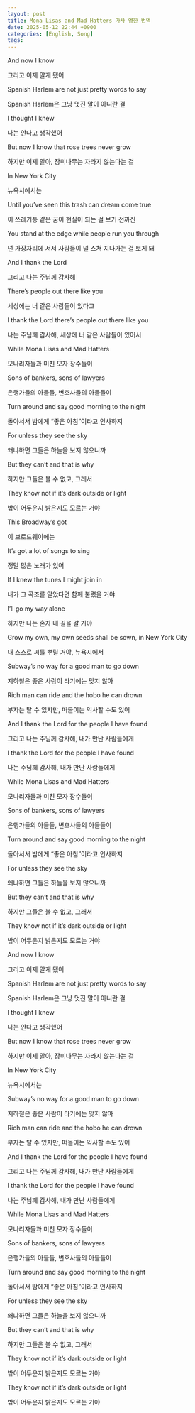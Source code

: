 ```yaml
---
layout: post
title: Mona Lisas and Mad Hatters 가사 영한 번역
date: 2025-05-12 22:44 +0900
categories: [English, Song]
tags:
---
```


And now I know

그리고 이제 알게 됐어

  

Spanish Harlem are not just pretty words to say

Spanish Harlem은 그냥 멋진 말이 아니란 걸

  

I thought I knew

나는 안다고 생각했어

  

But now I know that rose trees never grow

하지만 이제 알아, 장미나무는 자라지 않는다는 걸

  

In New York City

뉴욕시에서는

  

Until you’ve seen this trash can dream come true

이 쓰레기통 같은 꿈이 현실이 되는 걸 보기 전까진

  

You stand at the edge while people run you through

넌 가장자리에 서서 사람들이 널 스쳐 지나가는 걸 보게 돼

  

And I thank the Lord

그리고 나는 주님께 감사해

  

There’s people out there like you

세상에는 너 같은 사람들이 있다고

  

I thank the Lord there’s people out there like you

나는 주님께 감사해, 세상에 너 같은 사람들이 있어서

  

While Mona Lisas and Mad Hatters

모나리자들과 미친 모자 장수들이

  

Sons of bankers, sons of lawyers

은행가들의 아들들, 변호사들의 아들들이

  

Turn around and say good morning to the night

돌아서서 밤에게 “좋은 아침”이라고 인사하지

  

For unless they see the sky

왜냐하면 그들은 하늘을 보지 않으니까

  

But they can’t and that is why

하지만 그들은 볼 수 없고, 그래서

  

They know not if it’s dark outside or light

밖이 어두운지 밝은지도 모르는 거야

  

This Broadway’s got

이 브로드웨이에는

  

It’s got a lot of songs to sing

정말 많은 노래가 있어

  

If I knew the tunes I might join in

내가 그 곡조를 알았다면 함께 불렀을 거야

  

I’ll go my way alone

하지만 나는 혼자 내 길을 갈 거야

  

Grow my own, my own seeds shall be sown, in New York City

내 스스로 씨를 뿌릴 거야, 뉴욕시에서

  

Subway’s no way for a good man to go down

지하철은 좋은 사람이 타기에는 맞지 않아

  

Rich man can ride and the hobo he can drown

부자는 탈 수 있지만, 떠돌이는 익사할 수도 있어

  

And I thank the Lord for the people I have found

그리고 나는 주님께 감사해, 내가 만난 사람들에게

  

I thank the Lord for the people I have found

나는 주님께 감사해, 내가 만난 사람들에게

  

While Mona Lisas and Mad Hatters

모나리자들과 미친 모자 장수들이

  

Sons of bankers, sons of lawyers

은행가들의 아들들, 변호사들의 아들들이

  

Turn around and say good morning to the night

돌아서서 밤에게 “좋은 아침”이라고 인사하지

  

For unless they see the sky

왜냐하면 그들은 하늘을 보지 않으니까

  

But they can’t and that is why

하지만 그들은 볼 수 없고, 그래서

  

They know not if it’s dark outside or light

밖이 어두운지 밝은지도 모르는 거야

  

And now I know

그리고 이제 알게 됐어

  

Spanish Harlem are not just pretty words to say

Spanish Harlem은 그냥 멋진 말이 아니란 걸

  

I thought I knew

나는 안다고 생각했어

  

But now I know that rose trees never grow

하지만 이제 알아, 장미나무는 자라지 않는다는 걸

  

In New York City

뉴욕시에서는

  

Subway’s no way for a good man to go down

지하철은 좋은 사람이 타기에는 맞지 않아

  

Rich man can ride and the hobo he can drown

부자는 탈 수 있지만, 떠돌이는 익사할 수도 있어

  

And I thank the Lord for the people I have found

그리고 나는 주님께 감사해, 내가 만난 사람들에게

  

I thank the Lord for the people I have found

나는 주님께 감사해, 내가 만난 사람들에게

  

While Mona Lisas and Mad Hatters

모나리자들과 미친 모자 장수들이

  

Sons of bankers, sons of lawyers

은행가들의 아들들, 변호사들의 아들들이

  

Turn around and say good morning to the night

돌아서서 밤에게 “좋은 아침”이라고 인사하지

  

For unless they see the sky

왜냐하면 그들은 하늘을 보지 않으니까

  

But they can’t and that is why

하지만 그들은 볼 수 없고, 그래서

  

They know not if it’s dark outside or light

밖이 어두운지 밝은지도 모르는 거야

  

They know not if it’s dark outside or light

밖이 어두운지 밝은지도 모르는 거야